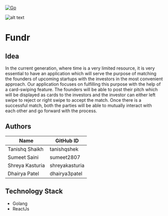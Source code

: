 [![Go](https://github.com/tanishqshek/Fundr/actions/workflows/go.yml/badge.svg?branch=main)](https://github.com/tanishqshek/Fundr/actions/workflows/go.yml)

![alt text](https://gust.com/marketing_assets/founders/illustrations/illustration-01-95b432defb91396da68559d437fa033701513b827291d2f976466601ab8f2c6f.png)


# Fundr

## Idea

In the current generation, where time is a very limited resource, it is very essential to have an application which will serve the purpose of matching the founders of upcoming startups with the investors in the most convenient approach. 
Our application focuses on fulfilling this purpose with the help of a card-swiping feature.  The founders will be able to post their pitch which will be displayed as cards to the investors and the investor can either left swipe to reject or right swipe to accept the match. Once there is a successful match, both the parties will be able to mutually interact with each other and go forward with the process.

## Authors

| Name | GitHub ID |
|------|-----------|
|Tanishq Shaikh|tanishqshek| 6133-3588|
|Sumeet Saini|sumeet2807| |
|Shreya Kasturia|shreyakasturia| |
|Dhairya Patel|dhairya3patel| |

## Technology Stack

- Golang
- ReactJs
